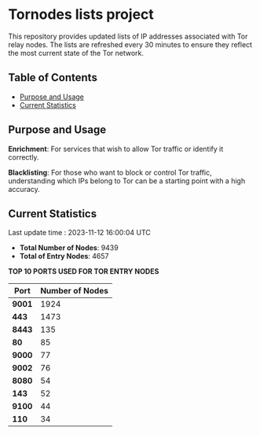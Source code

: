 # Tornodes lists project

This repository provides updated lists of IP addresses associated with Tor relay nodes. The lists are refreshed every 30 minutes to ensure they reflect the most current state of the Tor network.

## Table of Contents

- [Purpose and Usage](#purpose-and-usage)
- [Current Statistics](#current-statistics)


## Purpose and Usage

**Enrichment**: For services that wish to allow Tor traffic or identify it correctly.

**Blacklisting**: For those who want to block or control Tor traffic, understanding which IPs belong to Tor can be a starting point with a high accuracy.

## Current Statistics

Last update time : 2023-11-12 16:00:04 UTC

- **Total Number of Nodes**: 9439
- **Total of Entry Nodes**: 4657

**TOP 10 PORTS USED FOR TOR ENTRY NODES**

| **Port** | **Number of Nodes** |
|------|-----------------|
| **9001**   | 1924  |
| **443**   | 1473  |
| **8443**   | 135  |
| **80**   | 85  |
| **9000**   | 77  |
| **9002**   | 76  |
| **8080**   | 54  |
| **143**   | 52  |
| **9100**   | 44  |
| **110**   | 34  |

